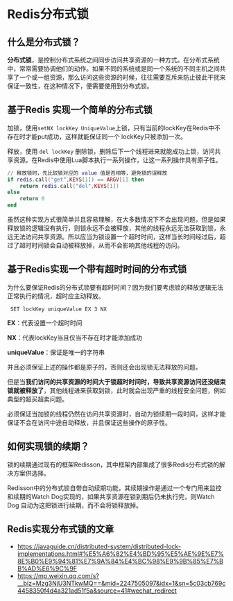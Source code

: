 # Redis分布式锁

## 什么是分布式锁？

**分布式锁**，是控制分布式系统之间同步访问共享资源的一种方式。在分布式系统中，常常需要协调他们的动作。如果不同的系统或是同一个系统的不同主机之间共享了一个或一组资源，那么访问这些资源的时候，往往需要互斥来防止彼此干扰来保证一致性，在这种情况下，便需要使用到分布式锁。

## 基于Redis 实现一个简单的分布式锁

加锁，使用`setNX lockKey UniqueValue`上锁，只有当前的lockKey在Redis中不存在时才能put成功，这样就能保证同一个 lockKey只被添加一次。

释放，使用 `del lockKey` 删除锁，删除后下一个线程进来就能成功上锁，访问共享资源。在Redis中使用Lua脚本执行一系列操作，让这一系列操作具有原子性。

```lua
// 释放锁时，先比较锁对应的 value 值是否相等，避免锁的误释放
if redis.call("get",KEYS[1]) == ARGV[1] then
    return redis.call("del",KEYS[1])
else
    return 0
end
```

虽然这种实现方式很简单并且容易理解，在大多数情况下不会出现问题，但是如果释放锁的逻辑没有执行，则锁永远不会被释放，其他的线程永远无法获取到锁，永远无法访问共享资源。所以应当为锁设置一个超时时间，这样当长时间经过后，超过了超时时间锁会自动被释放掉，从而不会影响其他线程的访问。

## 基于Redis实现一个带有超时时间的分布式锁

为什么要保证Redis的分布式锁要有超时时间？因为我们要考虑锁的释放逻辑无法正常执行的情况，超时应主动释放。

```redis
 SET lockKey uniqueValue EX 3 NX
```

**EX**：代表设置一个超时时间

**NX**：代表lockKey当且仅当不存在时才能添加成功

**uniqueValue**：保证是唯一的字符串

并且必须保证上述的操作都是原子的，否则还会出现锁无法释放的问题。

但是当**我们访问的共享资源的时间大于锁超时时间时，导致共享资源访问还没结束锁就被释放了**，其他线程进来获取到锁，此时就会出现严重的线程安全问题，例如典型的超买超卖问题。

必须保证当加锁的线程仍然在访问共享资源时，自动为锁续期一段时间，这样才能保证不会在访问中途自动释放，并且保证这些操作的原子性。

## 如何实现锁的续期？

锁的续期通过现有的框架Redisson，其中框架内部集成了很多Redis分布式锁的解决方案供选择。

Redisson中的分布式锁自带自动续期功能，其续期操作是通过一个专门用来监控和续期的Watch Dog实现的，如果共享资源在锁到期后仍未执行完，则Watch Dog 自动为这把锁进行续期，而不会将锁释放掉。

## Redis实现分布式锁的文章
- https://javaguide.cn/distributed-system/distributed-lock-implementations.html#%E5%A6%82%E4%BD%95%E5%AE%9E%E7%8E%B0%E9%94%81%E7%9A%84%E4%BC%98%E9%9B%85%E7%BB%AD%E6%9C%9F
- https://mp.weixin.qq.com/s?__biz=Mzg3NjU3NTkwMQ==&mid=2247505097&idx=1&sn=5c03cb769c4458350f4d4a321ad51f5a&source=41#wechat_redirect